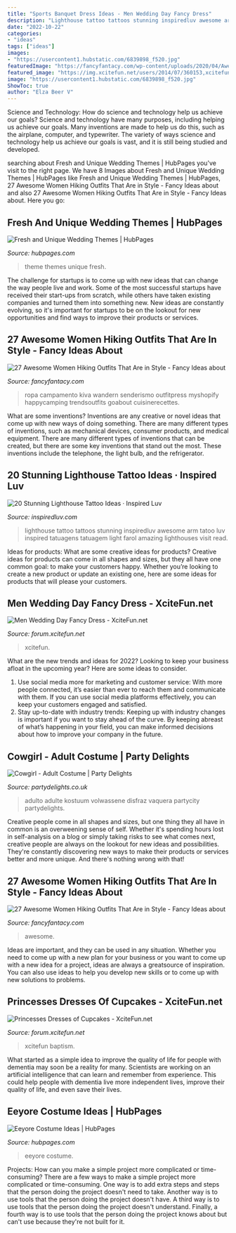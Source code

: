 ```yaml
---
title: "Sports Banquet Dress Ideas - Men Wedding Day Fancy Dress"
description: "Lighthouse tattoo tattoos stunning inspiredluv awesome arm tatoo luv inspired tatuagens tatuagem light farol amazing lighthouses visit read"
date: "2022-10-22"
categories:
- "ideas"
tags: ["ideas"]
images:
- "https://usercontent1.hubstatic.com/6839898_f520.jpg"
featuredImage: "https://fancyfantacy.com/wp-content/uploads/2020/04/Awesome-Women-Hiking-Outfits-That-Are-in-Style-25.jpg"
featured_image: "https://img.xcitefun.net/users/2014/07/360153,xcitefun-cupcakes-dress-11.jpg"
image: "https://usercontent1.hubstatic.com/6839898_f520.jpg"
ShowToc: true
author: "Elza Beer V"
---
```



Science and Technology: How do science and technology help us achieve our goals?
Science and technology have many purposes, including helping us achieve our goals. Many inventions are made to help us do this, such as the airplane, computer, and typewriter. The variety of ways science and technology help us achieve our goals is vast, and it is still being studied and developed.

	

		
searching about Fresh and Unique Wedding Themes | HubPages you've visit to the right page. We have 8 Images about Fresh and Unique Wedding Themes | HubPages like Fresh and Unique Wedding Themes | HubPages, 27 Awesome Women Hiking Outfits That Are in Style - Fancy Ideas about and also 27 Awesome Women Hiking Outfits That Are in Style - Fancy Ideas about. Here you go:
		
    
## Fresh And Unique Wedding Themes | HubPages

<img loading=lazy src="https://usercontent2.hubstatic.com/1263191_f1024.jpg" onerror="this.onerror=null;this.src='https://tse2.mm.bing.net/th?id=OIP.HR5ld8VsVyHzhmplEvsq9QHaLH&amp;pid=15.1';" alt="Fresh and Unique Wedding Themes | HubPages">

_Source: hubpages.com_

>theme themes unique fresh. 

	

The challenge for startups is to come up with new ideas that can change the way people live and work. Some of the most successful startups have received their start-ups from scratch, while others have taken existing companies and turned them into something new. New ideas are constantly evolving, so it's important for startups to be on the lookout for new opportunities and find ways to improve their products or services.

    
## 27 Awesome Women Hiking Outfits That Are In Style - Fancy Ideas About

<img loading=lazy src="https://fancyfantacy.com/wp-content/uploads/2020/04/Awesome-Women-Hiking-Outfits-That-Are-in-Style-25.jpg" onerror="this.onerror=null;this.src='https://tse1.mm.bing.net/th?id=OIP.3PiSjp0rJPOHsNxYVCjwwQHaLH&amp;pid=15.1';" alt="27 Awesome Women Hiking Outfits That Are in Style - Fancy Ideas about">

_Source: fancyfantacy.com_

>ropa campamento kiva wandern senderismo outfitpress myshopify happycamping trendsoutfits goabout cuisinerecettes. 

	

What are some inventions?
Inventions are any creative or novel ideas that come up with new ways of doing something. There are many different types of inventions, such as mechanical devices, consumer products, and medical equipment. 
There are many different types of inventions that can be created, but there are some key inventions that stand out the most. These inventions include the telephone, the light bulb, and the refrigerator.

    
## 20 Stunning Lighthouse Tattoo Ideas · Inspired Luv

<img loading=lazy src="http://www.inspiredluv.com/wp-content/uploads/2016/12/amazing-Lighthouse-Tattoos-and-Meanings.jpg" onerror="this.onerror=null;this.src='https://tse4.mm.bing.net/th?id=OIP.LzXeSpD1MUvQvD33WNi1VAHaMN&amp;pid=15.1';" alt="20 Stunning Lighthouse Tattoo Ideas · Inspired Luv">

_Source: inspiredluv.com_

>lighthouse tattoo tattoos stunning inspiredluv awesome arm tatoo luv inspired tatuagens tatuagem light farol amazing lighthouses visit read. 

	

Ideas for products: What are some creative ideas for products?
Creative ideas for products can come in all shapes and sizes, but they all have one common goal: to make your customers happy. Whether you’re looking to create a new product or update an existing one, here are some ideas for products that will please your customers.

    
## Men Wedding Day Fancy Dress - XciteFun.net

<img loading=lazy src="https://img.xcitefun.net/users/2014/01/346848,xcitefun-men-wedding-day-fancy-dress-5.jpg" onerror="this.onerror=null;this.src='https://tse1.mm.bing.net/th?id=OIP.g8UwC4T-cmPkpYF_RlYJewHaLG&amp;pid=15.1';" alt="Men Wedding Day Fancy Dress - XciteFun.net">

_Source: forum.xcitefun.net_

>xcitefun. 

	

What are the new trends and ideas for 2022?
Looking to keep your business afloat in the upcoming year? Here are some ideas to consider. 
1. Use social media more for marketing and customer service: With more people connected, it’s easier than ever to reach them and communicate with them. If you can use social media platforms effectively, you can keep your customers engaged and satisfied. 
2. Stay up-to-date with industry trends: Keeping up with industry changes is important if you want to stay ahead of the curve. By keeping abreast of what’s happening in your field, you can make informed decisions about how to improve your company in the future. 

    
## Cowgirl - Adult Costume | Party Delights

<img loading=lazy src="https://images.partydelights.co.uk/FANC/14/565/left/v1/flxm/4.jpg" onerror="this.onerror=null;this.src='https://tse3.mm.bing.net/th?id=OIP.UcljoWCCwhH7xXG_2MJMMwHaJ4&amp;pid=15.1';" alt="Cowgirl - Adult Costume | Party Delights">

_Source: partydelights.co.uk_

>adulto adulte kostuum volwassene disfraz vaquera partycity partydelights. 

	

Creative people come in all shapes and sizes, but one thing they all have in common is an overweening sense of self. Whether it's spending hours lost in self-analysis on a blog or simply taking risks to see what comes next, creative people are always on the lookout for new ideas and possibilities. They're constantly discovering new ways to make their products or services better and more unique. And there's nothing wrong with that!

    
## 27 Awesome Women Hiking Outfits That Are In Style - Fancy Ideas About

<img loading=lazy src="https://fancyfantacy.com/wp-content/uploads/2020/04/Awesome-Women-Hiking-Outfits-That-Are-in-Style-19.jpg" onerror="this.onerror=null;this.src='https://tse3.mm.bing.net/th?id=OIP.6q1wqLAnZpVAbsJU3g3b4gHaPe&amp;pid=15.1';" alt="27 Awesome Women Hiking Outfits That Are in Style - Fancy Ideas about">

_Source: fancyfantacy.com_

>awesome. 

	

Ideas are important, and they can be used in any situation. Whether you need to come up with a new plan for your business or you want to come up with a new idea for a project, ideas are always a greatsource of inspiration. You can also use ideas to help you develop new skills or to come up with new solutions to problems.

    
## Princesses Dresses Of Cupcakes - XciteFun.net

<img loading=lazy src="https://img.xcitefun.net/users/2014/07/360153,xcitefun-cupcakes-dress-11.jpg" onerror="this.onerror=null;this.src='https://tse2.mm.bing.net/th?id=OIP.j_myHc3DLc6Rs7BIh9NROQHaJ4&amp;pid=15.1';" alt="Princesses Dresses of Cupcakes - XciteFun.net">

_Source: forum.xcitefun.net_

>xcitefun baptism. 

	

What started as a simple idea to improve the quality of life for people with dementia may soon be a reality for many. Scientists are working on an artificial intelligence that can learn and remember from experience. This could help people with dementia live more independent lives, improve their quality of life, and even save their lives.

    
## Eeyore Costume Ideas | HubPages

<img loading=lazy src="https://usercontent1.hubstatic.com/6839898_f520.jpg" onerror="this.onerror=null;this.src='https://tse1.mm.bing.net/th?id=OIP.MHH-6tPiUFHQQ1ZQoNSw0AHaMC&amp;pid=15.1';" alt="Eeyore Costume Ideas | HubPages">

_Source: hubpages.com_

>eeyore costume. 

	

Projects: How can you make a simple project more complicated or time-consuming?
There are a few ways to make a simple project more complicated or time-consuming. One way is to add extra steps and steps that the person doing the project doesn't need to take. Another way is to use tools that the person doing the project doesn't have. A third way is to use tools that the person doing the project doesn't understand. Finally, a fourth way is to use tools that the person doing the project knows about but can't use because they're not built for it.


